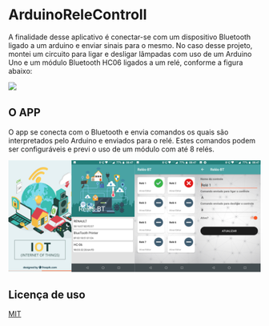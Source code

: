 # ArduinoReleControll

A finalidade desse aplicativo é conectar-se com um dispositivo Bluetooth ligado a um arduino e enviar sinais para o mesmo. No caso desse projeto, montei um circuito para ligar e desligar lâmpadas com uso de um Arduino Uno e um módulo Bluetooth HC06 ligados a um relé, conforme a figura abaixo:

![](imgs/screen2.png)

## O APP

O app se conecta com o Bluetooth e envia comandos os quais são interpretados pelo Arduino e enviados para o relé. Estes comandos podem ser configuráveis e previ o uso de um módulo com até 8 relés.

![](imgs/rele-bt2.png)

## Licença de uso

[MIT](https://choosealicense.com/licenses/mit/)